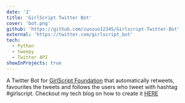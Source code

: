 ```yaml
---
date: '2'
title: 'GirlScript Twitter Bot'
cover: 'bot.png'
github: 'https://github.com/zuozuo12345/Girlscript-Twitter-Bot'
external: 'https://twitter.com/girlscript_bot'
tech:
  - Python
  - tweepy
  - Twitter API
showInProjects: true
---
```


A Twitter Bot for [GirlScript Foundation](https://www.girlscript.tech/) that automatically retweets, favourites the tweets and follows the users who tweet with hashtag #girlscript. Checkout my tech blog on how to create it [HERE](https://www.geeksforgeeks.org/how-to-make-a-twitter-bot-in-python/)
